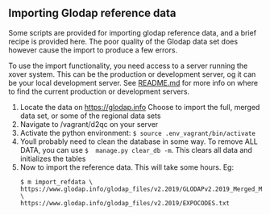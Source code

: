 Importing Glodap reference data
-------------------------------

Some scripts are provided for importing glodap reference data, and a brief
recipe is provided here. The poor quality of the Glodap data set does however
cause the import to produce a few errors.

To use the import functionality, you need access to a server running the xover
system. This can be the production or development server, og it can be your
local development server. See [README.md](README.md) for more info on where to
find the current production or development servers.

1.  Locate the data on https://glodap.info
    Choose to import the full, merged data set, or some of the regional data
    sets
2.  Navigate to /vagrant/d2qc on your server
3.  Activate the python environment:
    `$ source .env_vagrant/bin/activate`
4.  Youll probably need to clean the database in some way. To remove ALL DATA,
    you can use `$  manage.py clear_db -m`. This clears all data and
    initializes the tables
5.  Now to import the reference data. This will take some hours. Eg:
    ```
    $ m import_refdata \
    https://www.glodap.info/glodap_files/v2.2019/GLODAPv2.2019_Merged_Master_File.csv.zip \
    https://www.glodap.info/glodap_files/v2.2019/EXPOCODES.txt
    ```
